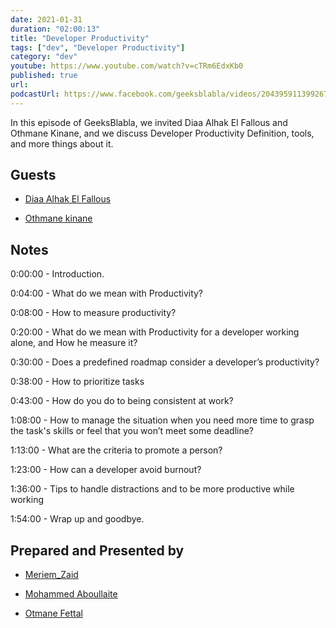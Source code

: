 ```yaml
---
date: 2021-01-31
duration: "02:00:13"
title: "Developer Productivity"
tags: ["dev", "Developer Productivity"]
category: "dev"
youtube: https://www.youtube.com/watch?v=cTRm6EdxKb0
published: true
url:
podcastUrl: https://www.facebook.com/geeksblabla/videos/204395911399267/
---
```


In this episode of GeeksBlabla, we invited Diaa Alhak El Fallous and Othmane Kinane, and we discuss Developer Productivity Definition, tools, and more things about it.

## Guests

- [Diaa Alhak El Fallous](https://www.facebook.com/diaa.alhak)

- [Othmane kinane](https://twitter.com/OKinane)

## Notes

0:00:00 - Introduction.

0:04:00 - What do we mean with Productivity?

0:08:00 - How to measure productivity?

0:20:00 - What do we mean with Productivity for a developer working alone, and How he measure it?

0:30:00 - Does a predefined roadmap consider a developer’s productivity?

0:38:00 - How to prioritize tasks

0:43:00 - How do you do to being consistent at work?

1:08:00 - How to manage the situation when you need more time to grasp the task's skills or feel that you won’t meet some deadline?

1:13:00 - What are the criteria to promote a person?

1:23:00 - How can a developer avoid burnout?

1:36:00 - Tips to handle distractions and to be more productive while working

1:54:00 - Wrap up and goodbye.

## Prepared and Presented by

- [Meriem_Zaid](https://www.facebook.com/MeriemZaid)

- [Mohammed Aboullaite](http://aboullaite.me/)

- [Otmane Fettal](https://www.facebook.com/otmane.fettal)
